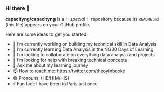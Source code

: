 ### Hi there 👋

**capacityng/capacityng** is a ✨ _special_ ✨ repository because its `README.md` (this file) appears on your GitHub profile.

Here are some ideas to get you started:

- 🔭 I’m currently working on building my technical skill in Data Analysis
- 🌱 I’m currently learning Data Analysis in the NG30 Days of Learning 
- 👯 I’m looking to collaborate on everything data analysis and projects
- 🤔 I’m looking for help with breaking technical concepts
- 💬 Ask me about my learning journey
- 📫 How to reach me: https://twitter.com/theoyinbooke
- 😄 Pronouns: (HE/HIM/HIS)
- ⚡ Fun fact: I have been to Paris just once
